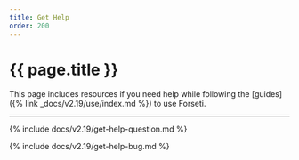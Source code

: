 ```yaml
---
title: Get Help
order: 200
---
```


# {{ page.title }}

This page includes resources if you need help while following the
[guides]({% link _docs/v2.19/use/index.md %}) to use Forseti.

---

{% include docs/v2.19/get-help-question.md %}

{% include docs/v2.19/get-help-bug.md %}
